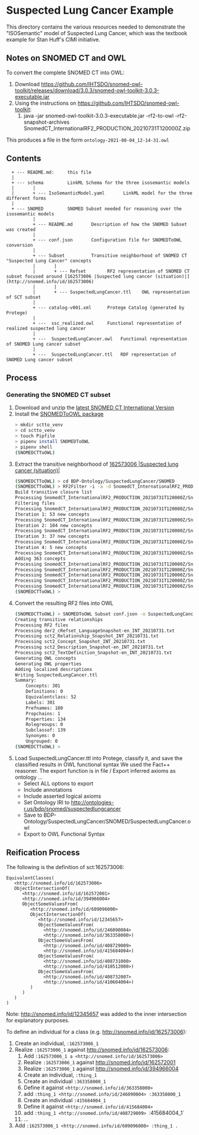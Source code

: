 # Suspected Lung Cancer Example
This directory contains the various resources needed to demonstrate the "ISOSemantic" model of Suspected Lung Cancer, which
was the textbook example for Stan Huff's CIMI initiative.

## Notes on SNOMED CT and OWL
To convert the complete SNOMED CT into OWL:
1) Download https://github.com/IHTSDO/snomed-owl-toolkit/releases/download/3.0.3/snomed-owl-toolkit-3.0.3-executable.jar
2) Using the instructions on https://github.com/IHTSDO/snomed-owl-toolkit:
   1) java -jar snomed-owl-toolkit-3.0.3-executable.jar -rf2-to-owl -rf2-snapshot-archives SnomedCT_InternationalRF2_PRODUCTION_20210731T120000Z.zip

This produces a file in the form `ontology-2021-08-04_12-14-31.owl`
## Contents
```
  + --- README.md:     this file
  |
  + --- schema         LinkML Schema for the three isosemantic models
  |       |
  |       + --- IsoSemanticModel.yaml       LinkML model for the three different forms
  |
  + --- SNOMED         SNOMED Subset needed for reasoning over the isosemantic models
          |
          + --- README.md       Description of how the SNOMED Subset was created
          |
          + --- conf.json       Configuration file for SNOMEDToOWL conversion
          |
          + --- Subset          Transitive neighborhood of SNOMED CT "Suspected Lung Cancer" concepts
          |       |
          |       + --- Refset        RF2 representation of SNOMED CT subset focused around [162573006 |Suspected lung cancer (situation)|](http://snomed.info/id/162573006)
          |       |
          |       + --- SuspectedLungCancer.ttl    OWL representation of SCT subset
          |
          + --- catalog-v001.xml      Protege Catalog (generated by Protege)
          |
          + ---  ssc_realized.owl     Functional representation of realized suspected lung cancer
          |
          + ---  SuspectedLungCancer.owl   Functional representation of SNOMED Lung cancer subset
          |
          + ---  SuspectedLungCancer.ttl   RDF representation of SNOMED Lung cancer subset    
```

## Process
### Generating the SNOMED CT subset
1) Download and unzip the [latest SNOMED CT International Version](https://www.nlm.nih.gov/healthit/snomedct/index.html)
2) Install the [SNOMEDToOWL package](https://github.com/hsolbrig/SNOMEDCTToOWL)
    ```bash
    > mkdir sctto_venv
    > cd sctto_venv
    > touch Pipfile
    > pipenv install SNOMEDToOWL
    > pipenv shell
    (SNOMEDCTToOWL) 
    ```
3) Extract the transitive neighborhood of [162573006 |Suspected lung cancer (situation)|](http://snomed.info/id/162573006)
   ```bash
   (SNOMEDCTToOWL) > cd BDP-Ontology/SuspectedLungCancer/SNOMED
   (SNOMEDCTToOWL) > RF2Filter -i -a -d SnomedCT_InternationalRF2_PRODUCTION_20210731T120000Z/Snapshot Subset 162573006
   Build transitive closure list
   Processing SnomedCT_InternationalRF2_PRODUCTION_20210731T120000Z/Snapshot/Terminology/sct2_Relationship_Snapshot_INT_20210731.txt
   Filtering files
   Processing SnomedCT_InternationalRF2_PRODUCTION_20210731T120000Z/Snapshot/Terminology/sct2_Relationship_Snapshot_INT_20210731.txt
   Iteration 1: 53 new concepts
   Processing SnomedCT_InternationalRF2_PRODUCTION_20210731T120000Z/Snapshot/Terminology/sct2_Relationship_Snapshot_INT_20210731.txt
   Iteration 2: 104 new concepts
   Processing SnomedCT_InternationalRF2_PRODUCTION_20210731T120000Z/Snapshot/Terminology/sct2_Relationship_Snapshot_INT_20210731.txt
   Iteration 3: 37 new concepts
   Processing SnomedCT_InternationalRF2_PRODUCTION_20210731T120000Z/Snapshot/Terminology/sct2_Relationship_Snapshot_INT_20210731.txt
   Iteration 4: 5 new concepts
   Processing SnomedCT_InternationalRF2_PRODUCTION_20210731T120000Z/Snapshot/Terminology/sct2_Relationship_Snapshot_INT_20210731.txt
   Adding 363 concepts
   Processing SnomedCT_InternationalRF2_PRODUCTION_20210731T120000Z/Snapshot/Terminology/sct2_Concept_Snapshot_INT_20210731.txt
   Processing SnomedCT_InternationalRF2_PRODUCTION_20210731T120000Z/Snapshot/Terminology/sct2_Description_Snapshot-en_INT_20210731.txt
   Processing SnomedCT_InternationalRF2_PRODUCTION_20210731T120000Z/Snapshot/Terminology/sct2_TextDefinition_Snapshot-en_INT_20210731.txt
   Processing SnomedCT_InternationalRF2_PRODUCTION_20210731T120000Z/Snapshot/Refset/Language/der2_cRefset_LanguageSnapshot-en_INT_20210731.txt
   Processing SnomedCT_InternationalRF2_PRODUCTION_20210731T120000Z/Snapshot/Terminology/sct2_sRefset_OWLExpressionSnapshot_INT_20210731.txt 
   (SNOMEDCTToOWL) >
   ```
4) Convert the resulting RF2 files into OWL
   ```bash
   (SNOMEDCTToOWL) > SNOMEDToOWL Subset conf.json -o SuspectedLungCancer.ttl
   Creating transitive relationships
   Processing RF2 files
   Processing der2_cRefset_LanguageSnapshot-en_INT_20210731.txt
   Processing sct2_Relationship_Snapshot_INT_20210731.txt
   Processing sct2_Concept_Snapshot_INT_20210731.txt
   Processing sct2_Description_Snapshot-en_INT_20210731.txt
   Processing sct2_TextDefinition_Snapshot-en_INT_20210731.txt
   Generating OWL concepts
   Generating OWL properties
   Adding localized descriptions
   Writing SuspectedLungCancer.ttl
   Summary:
       Concepts: 301
       Definitions: 0
       Equivalentclass: 52
       Labels: 301
       Prefnames: 180
       Propchains: 1
       Properties: 134
       Rolegreoups: 0
       Subclassof: 139
       Synonyms: 0
       Ungrouped: 0
   (SNOMEDCTToOWL) >
   ```
5) Load SuspectedLungCancer.ttl into Protege, classify it, and save the classified results in OWL functional syntax
We used the Fact++ reasoner.  The export function is in file / Export inferred axioms as ontology ...
   * Select ALL options to export
   * Include annotations
   * Include asserted logical axioms
   * Set Ontology IRI to http://ontologies-r.us/bdp/snomed/suspectedlungcancer
   * Save to BDP-Ontology/SuspectedLungCancer/SNOMED/SuspectedLungCancer.owl
   * Export to OWL Functional Syntax


## Reification Process
The following is the definition of sct:162573006:
```text
EquivalentClasses(
   <http://snomed.info/id/162573006>
   ObjectIntersectionOf(
      <http://snomed.info/id/162572001> 
      <http://snomed.info/id/394966004> 
      ObjectSomeValuesFrom(
         <http://snomed.info/id/609096000> 
         ObjectIntersectionOf(
            <http://snomed.info/id/12345657>
            ObjectSomeValuesFrom(
              <http://snomed.info/id/246090004> 
              <http://snomed.info/id/363358000>) 
            ObjectSomeValuesFrom(
              <http://snomed.info/id/408729009> 
              <http://snomed.info/id/415684004>) 
            ObjectSomeValuesFrom(
              <http://snomed.info/id/408731000> 
              <http://snomed.info/id/410512000>) 
            ObjectSomeValuesFrom(
              <http://snomed.info/id/408732007> 
              <http://snomed.info/id/410604004>)
         )
      )
   )
)
```
Note: <http://snomed.info/id/12345657> was added to the inner intersection for
explanatory purposes.

To define an individual for a class (e.g. <http://snomed.info/id/162573006>):

1) Create an individual, `:162573006_1`
2) Realize `:162573006_1` against <http://snomed.info/id/162573006>:
   1) Add `:162573006_1 a <http://snomed.info/id/162573006>`
   2) Realize `:162573006_1` against <http://snomed.info/id/162572001>
   3) Realize `:162573006_1` against  <http://snomed.info/id/394966004>
   4) Create an individual, `:thing_1`
   5) Create an individual `:363358000_1`
   6) Define it against `<http://snomed.info/id/363358000>`
   7) add `:thing_1 <http://snomed.info/id/246090004> :363358000_1`
   8) Create an individual `:415684004_1`
   9) Define it against `<http://snomed.info/id/415684004>`
   10) add `:thing_1 <http://snomed.info/id/408729009> `:415684004_1`
   11) ...
3) Add `:162573006_1 <http://snomed.info/id/609096000> :thing_1 .`

